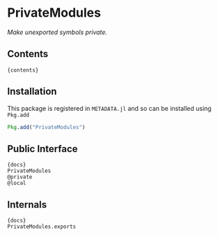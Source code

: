 # PrivateModules

*Make unexported symbols private.*

## Contents

    {contents}

## Installation

This package is registered in `METADATA.jl` and so can be installed using `Pkg.add`

```julia
Pkg.add("PrivateModules")
```

## Public Interface

    {docs}
    PrivateModules
    @private
    @local

## Internals

    {docs}
    PrivateModules.exports
